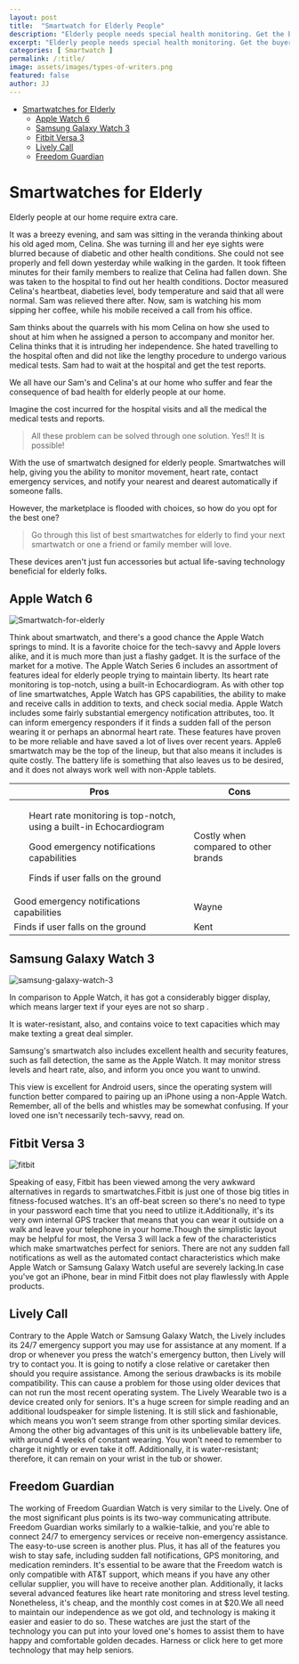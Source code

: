```yaml
---
layout: post
title:  "Smartwatch for Elderly People"
description: "Elderly people needs special health monitoring. Get the buyers guide to select best smartwatch for elderly people to track their health indicators. The article also covers the list of best smartwatch for seniors and diabetic."
excerpt: "Elderly people needs special health monitoring. Get the buyers guide to select best smartwatch for elderly people to track their health indicators. The article also covers the list of best smartwatch for seniors and diabetic."
categories: [ Smartwatch ]
permalink: /:title/
image: assets/images/types-of-writers.png
featured: false
author: JJ
---
```


<!-- TOC depthFrom:1 depthTo:6 withLinks:1 updateOnSave:1 orderedList:0 -->

- [Smartwatches for Elderly](#smartwatches-for-elderly)
	- [Apple Watch 6](#apple-watch-6)
	- [Samsung Galaxy Watch 3](#samsung-galaxy-watch-3)
	- [Fitbit Versa 3](#fitbit-versa-3)
	- [Lively Call](#lively-call)
	- [Freedom Guardian](#freedom-guardian)

<!-- /TOC -->
# Smartwatches for Elderly

Elderly people at our home require extra care.

It was a breezy evening, and sam was sitting in the veranda thinking about his old aged mom, Celina. She was turning ill and her eye sights were blurred because of diabetic and other health conditions. She could not see properly and fell down yesterday while walking in the garden. It took fifteen minutes for their family members to realize that Celina had fallen down. She was taken to the hospital to find out her health conditions. Doctor measured Celina's heartbeat, diabeties level, body temperature and said that all were normal. Sam was relieved there after. Now, sam is watching his mom sipping her coffee, while his mobile received a call from his office.

Sam thinks about the quarrels with his mom Celina on how she used to shout at him when he assigned a person to accompany and monitor her. Celina thinks that it is intruding her independence. She hated travelling to the hospital often and did not like the lengthy procedure to undergo various medical tests. Sam had to wait at the hospital and get the test reports.

We all have our Sam's and Celina's at our home who suffer and fear the consequence of bad health for elderly people at our home.

Imagine the cost incurred for the hospital visits and all the medical the medical tests and reports.

> All these problem can be solved through one solution. Yes!! It is possible!

With the use of smartwatch designed for elderly people. Smartwatches will help, giving you the ability to monitor movement, heart rate, contact emergency services, and notify your nearest and dearest automatically if someone falls.  

However, the marketplace is flooded with choices, so how do you opt for the best one?  

> Go through this list of best smartwatches for elderly to find your next smartwatch or one a friend or family member will love.

These devices aren't just fun accessories but actual life-saving technology beneficial for elderly folks.

## Apple Watch 6

![Smartwatch-for-elderly]({{site.baseurl}}/assets/images/apple-watch-6.png)

Think  about smartwatch, and there's a good chance the Apple Watch springs to mind.  It is a favorite choice for the tech-savvy and Apple lovers alike, and it is much more than just a flashy gadget.  It is the surface of the market for a motive. The Apple Watch Series 6 includes an assortment of features ideal for elderly people trying to maintain liberty.
Its heart rate monitoring is top-notch, using a built-in Echocardiogram.  As with other top of line smartwatches, Apple Watch has GPS capabilities, the ability to make and receive calls in addition to texts, and check social media. Apple Watch includes some fairly substantial emergency notification attributes, too.  It can inform emergency responders if it finds a sudden fall of the person wearing it or perhaps an abnormal heart rate.  These features have proven to be more reliable and have saved a lot of lives over recent years. Apple6 smartwatch may be the top of the lineup, but that also means it includes is quite costly.  The battery life is something that also leaves us to be desired, and it does not always work well with non-Apple tablets.

<table class="table table-bordered">
    <thead>
        <tr>
            <th>Pros</th>
            <th>Cons</th>
        </tr>
    </thead>
    <tbody>
        <tr>
            <td>
            <ul>Heart rate monitoring is top-notch, using a built-in Echocardiogram</ul>
            <ul>Good emergency notifications capabilities</ul>
            <ul>Finds if user falls on the ground</ul>
            </td>
            <td>Costly when compared to other brands</td>
        </tr>
        <tr>
            <td>Good emergency notifications capabilities</td>
            <td>Wayne</td>
        </tr>
        <tr>
            <td>Finds if user falls on the ground</td>
            <td>Kent</td>
        </tr>
    </tbody>
</table>

## Samsung Galaxy Watch 3

![samsung-galaxy-watch-3]({{site.baseurl}}/assets/images/samsung-galaxy-watch-3.png)

In comparison to Apple Watch, it has got a considerably bigger display, which means larger text if your eyes are not so sharp .

It is water-resistant, also, and contains voice to text capacities which may make texting a great deal simpler.

Samsung's smartwatch also includes excellent health and security features, such as fall detection, the same as the Apple Watch. It may monitor stress levels and heart rate, also, and inform you once you want to unwind.

This view is excellent for Android users, since the operating system will function better compared to pairing up an iPhone using a non-Apple Watch. Remember, all of the bells and whistles may be somewhat confusing. If your loved one isn't necessarily tech-savvy, read on.

## Fitbit Versa 3

![fitbit]({{site.baseurl}}/assets/images/fitbit.png)

Speaking of easy, Fitbit has been viewed among the very awkward alternatives in regards to smartwatches.Fitbit is just one of those big titles in fitness-focused watches.   It's an off-beat screen so there's no need to type in your password each time that you need to utilize it.Additionally, it's its very own internal GPS tracker that means that you can wear it outside on a walk and leave your telephone in your home.Though the simplistic layout may be helpful for most, the Versa 3 will lack a few of the characteristics which make smartwatches perfect for seniors.  There are not any sudden fall notifications as well as the automated contact characteristics which make Apple Watch or Samsung Galaxy Watch useful are severely lacking.In case you've got an iPhone, bear in mind Fitbit does not play flawlessly with Apple products.

## Lively Call

Contrary to the Apple Watch or Samsung Galaxy Watch, the Lively includes its 24/7 emergency support you may use for assistance at any moment. If a drop or whenever you press the watch's emergency button, then Lively will try to contact you. It is going to notify a close relative or caretaker then should you require assistance. Among the serious drawbacks is its mobile compatibility. This can cause a problem for those using older devices that can not run the most recent operating system. The Lively Wearable two is a device created only for seniors. It's a huge screen for simple reading and an additional loudspeaker for simple listening. It is still slick and fashionable, which means you won't seem strange from other sporting similar devices. Among the other big advantages of this unit is its unbelievable battery life, with around 4 weeks of constant wearing. You won't need to remember to charge it nightly or even take it off. Additionally, it is water-resistant; therefore, it can remain on your wrist in the tub or shower.

## Freedom Guardian

The working of Freedom Guardian Watch is very similar to the Lively.   One of the most significant plus points is its two-way communicating attribute.  Freedom Guardian works similarly to a walkie-talkie, and you're able to connect 24/7 to emergency services or receive non-emergency assistance. The easy-to-use screen is another plus.   Plus, it has all of the features you wish to stay safe, including sudden fall notifications, GPS monitoring, and medication reminders. It's essential to be aware that the Freedom watch is only compatible with AT&T support, which means if you have any other cellular supplier, you will have to receive another plan.
Additionally, it lacks several advanced features like heart rate monitoring and stress level testing.  Nonetheless, it's cheap, and the monthly cost comes in at $20.We all need to maintain our independence as we got old, and technology is making it easier and easier to do so.  These watches are just the start of the technology you can put into your loved one's homes to assist them to have happy and comfortable golden decades.   Harness or click here to get more technology that may help seniors.
